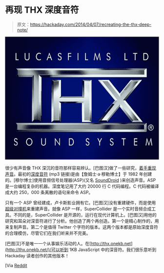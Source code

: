 # 再现 THX 深度音符

> 原文：<https://hackaday.com/2014/04/07/recreating-the-thx-deep-note/>

![THX logo](img/046fd55739ca797b0e1e6d7fdf4afd33.png)

很少有声音像 THX 深沉的音符那样容易辨认。[巴图汉]做了一些研究，[着手重现声音](http://www.earslap.com/instruction/recreating-the-thx-deep-note)。最初的[深度音符](http://www.uspto.gov/trademarks/soundmarks/74309951.mp3) (mp3 链接)是由【詹姆士·a·穆勒博士】于 1982 年创建的。[穆尔博士]使用音频信号处理器(ASP)(又名 [SoundDroid](http://en.wikipedia.org/wiki/SoundDroid) )来创造声音。ASP 是一台编程复杂的机器。深度笔记用了大约 20000 行 C 代码编程。C 代码被编译成大约 250，000 条离散的语句来命令 ASP。

只有一个 ASP 曾经建成，卢卡斯影业拥有它。[巴图汉]没有重建硬件，而是使用[超级对撞机](http://supercollider.sourceforge.net/)来重建声音。就像 ASP 一样，SuperCollider 是一个实时音频合成工具。不同的是，SuperCollider 是开源的，运行在现代计算机上。[巴图汉]用他的研究和耳朵对深音符进行了分析。他创造了两个再创造。第一个是精心制作的，用来复制声音。第二个是值得 Twitter 个字符的版本。这两个版本都是原始深度音符的合理模仿，尽管它们在我们听来并不完美。

[巴图汉]不是唯一一个从事娱乐活动的人。在[http://thx.onekb.net](http://thx.onekb.net/)/可以听到 1KB JavaScript 中的深音符。我们很乐意听到 Hackaday 读者创作的其他版本！

[Via [Reddit](http://www.reddit.com/r/programming/comments/228fmo/recreating_the_thx_deep_note/)